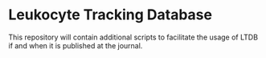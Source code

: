 # Leukocyte Tracking Database
This repository will contain additional scripts to facilitate the usage of LTDB if and when it is published at the journal.
